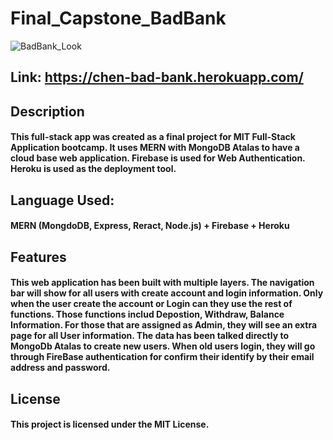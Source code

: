 # Final_Capstone_BadBank
![BadBank_Look](https://user-images.githubusercontent.com/51896051/174496347-8fcbc557-0666-481c-baad-86c56f2c3dfa.PNG)
## Link: https://chen-bad-bank.herokuapp.com/
## Description
#### This full-stack app was created as a final project for MIT Full-Stack Application bootcamp. It uses MERN with MongoDB Atalas to have a cloud base web application. Firebase is used for Web Authentication. Heroku is used as the deployment tool. 



## Language Used:
#### MERN (MongdoDB, Express, Reract, Node.js) + Firebase + Heroku

## Features
#### This web application has been built with multiple layers. The navigation bar will show for all users with create account and login information. Only when the user create the account or Login can they use the rest of functions. Those functions includ Depostion, Withdraw, Balance Information. For those that are assigned as Admin, they will see an extra page for all User information. The data has been talked directly to MongoDb Atalas to create new users. When old users login, they will go through FireBase authentication for confirm their identify by their email address and password. 

## License
#### This project is licensed under the MIT License.
